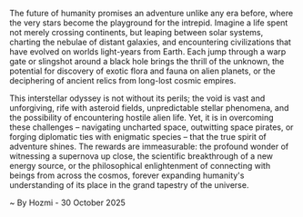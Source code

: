 
The future of humanity promises an adventure unlike any era before, where the very stars become the playground for the intrepid. Imagine a life spent not merely crossing continents, but leaping between solar systems, charting the nebulae of distant galaxies, and encountering civilizations that have evolved on worlds light-years from Earth. Each jump through a warp gate or slingshot around a black hole brings the thrill of the unknown, the potential for discovery of exotic flora and fauna on alien planets, or the deciphering of ancient relics from long-lost cosmic empires.

This interstellar odyssey is not without its perils; the void is vast and unforgiving, rife with asteroid fields, unpredictable stellar phenomena, and the possibility of encountering hostile alien life. Yet, it is in overcoming these challenges – navigating uncharted space, outwitting space pirates, or forging diplomatic ties with enigmatic species – that the true spirit of adventure shines. The rewards are immeasurable: the profound wonder of witnessing a supernova up close, the scientific breakthrough of a new energy source, or the philosophical enlightenment of connecting with beings from across the cosmos, forever expanding humanity's understanding of its place in the grand tapestry of the universe.

~ By Hozmi - 30 October 2025
